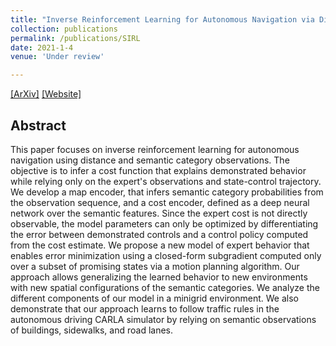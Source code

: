```yaml
---
title: "Inverse Reinforcement Learning for Autonomous Navigation via Differentiable Semantic Mapping and Planning"
collection: publications
permalink: /publications/SIRL
date: 2021-1-4
venue: 'Under review'

---
```

[[ArXiv]](https://arxiv.org/abs/2101.00186)
[[Website]](http://tianyudwang.github.io/sirl)


## Abstract
This paper focuses on inverse reinforcement learning for autonomous navigation using distance and semantic category observations. The objective is to infer a cost function that explains demonstrated behavior while relying only on the expert's observations and state-control trajectory. We develop a map encoder, that infers semantic category probabilities from the observation sequence, and a cost encoder, defined as a deep neural network over the semantic features. Since the expert cost is not directly observable, the model parameters can only be optimized by differentiating the error between demonstrated controls and a control policy computed from the cost estimate. We propose a new model of expert behavior that enables error minimization using a closed-form subgradient computed only over a subset of promising states via a motion planning algorithm. Our approach allows generalizing the learned behavior to new environments with new spatial configurations of the semantic categories. We analyze the different components of our model in a minigrid environment. We also demonstrate that our approach learns to follow traffic rules in the autonomous driving CARLA simulator by relying on semantic observations of buildings, sidewalks, and road lanes. 